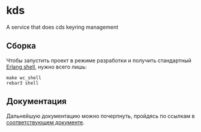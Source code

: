 # kds

A service that does cds keyring management

## Сборка

Чтобы запустить проект в режиме разработки и получить стандартный [Erlang shell][2], нужно всего лишь:

    make wc_shell
    rebar3 shell

## Документация

Дальнейшую документацию можно почерпнуть, пройдясь по ссылкам в [соответствующем документе](doc/keyring.md). 

[1]: http://erlang.org/doc/man/shell.html
[2]: https://github.com/erlware/relx
[3]: https://docs.docker.com/machine/install-machine/
